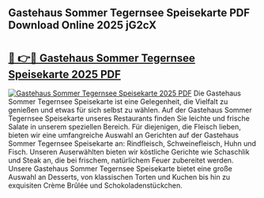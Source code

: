 ## Gastehaus Sommer Tegernsee Speisekarte PDF Download Online 2025 jG2cX

# <h2><a href="http://gc8q795.nevu.top/?p=Gastehaus+Sommer+Tegernsee+Speisekarte">🔗 👉🔴 Gastehaus Sommer Tegernsee Speisekarte 2025 PDF</a></h2>

[![Gastehaus Sommer Tegernsee Speisekarte 2025 PDF](https://i.imgur.com/dBaPXMq.png)](http://gc8q795.nevu.top/?p=Gastehaus+Sommer+Tegernsee+Speisekarte)
Die Gastehaus Sommer Tegernsee Speisekarte ist eine Gelegenheit, die Vielfalt zu genießen und etwas für sich selbst zu wählen. Auf der Gastehaus Sommer Tegernsee Speisekarte unseres Restaurants finden Sie leichte und frische Salate in unserem speziellen Bereich. Für diejenigen, die Fleisch lieben, bieten wir eine umfangreiche Auswahl an Gerichten auf der Gastehaus Sommer Tegernsee Speisekarte an: Rindfleisch, Schweinefleisch, Huhn und Fisch. Unseren Auserwählten bieten wir köstliche Gerichte wie Schaschlik und Steak an, die bei frischem, natürlichem Feuer zubereitet werden. Unsere Gastehaus Sommer Tegernsee Speisekarte bietet eine große Auswahl an Desserts, von klassischen Torten und Kuchen bis hin zu exquisiten Crème Brûlée und Schokoladenstückchen.
